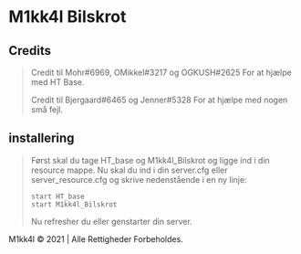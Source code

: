 # M1kk4l Bilskrot

## Credits
> Credit til Mohr#6969, OMikkel#3217 og OGKUSH#2625 For at hjælpe med HT Base. 
>
> Credit til Bjergaard#6465 og Jenner#5328 For at hjælpe med nogen små fejl.

## installering
> Først skal du tage HT_base og M1kk4l_Bilskrot og ligge ind i din resource mappe.
> Nu skal du ind i din server.cfg eller server_resource.cfg og skrive nedenstående i en ny linje:
>```
>start HT_base
>start M1kk4l_Bilskrot
>```
>
>Nu refresher du eller genstarter din server.
>

M1kk4l © 2021 | Alle Rettigheder Forbeholdes.
